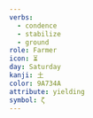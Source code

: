 ```yaml
---
verbs:
  - condence
  - stabilize
  - ground
role: Farmer
icon: ⏳
day: Saturday
kanji: 土
color: 9A734A
attribute: yielding
symbol: ζ
---
```

